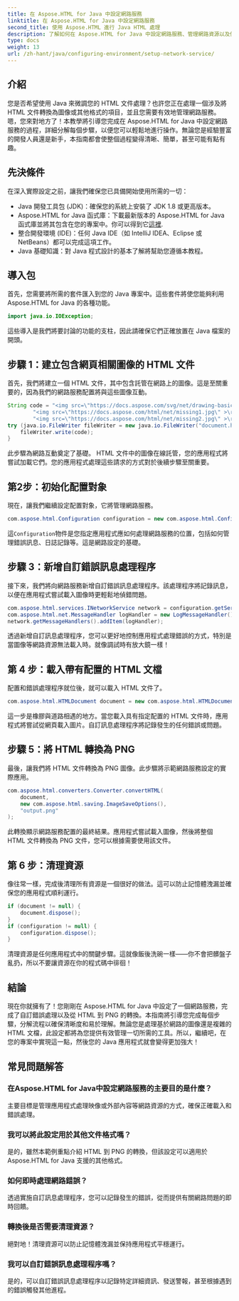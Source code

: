 ```yaml
---
title: 在 Aspose.HTML for Java 中設定網路服務
linktitle: 在 Aspose.HTML for Java 中設定網路服務
second_title: 使用 Aspose.HTML 進行 Java HTML 處理
description: 了解如何在 Aspose.HTML for Java 中設定網路服務、管理網路資源以及使用自訂錯誤處理將 HTML 轉換為 PNG。
type: docs
weight: 13
url: /zh-hant/java/configuring-environment/setup-network-service/
---
```

## 介紹
您是否希望使用 Java 來微調您的 HTML 文件處理？也許您正在處理一個涉及將 HTML 文件轉換為圖像或其他格式的項目，並且您需要有效地管理網路服務。嗯，您來對地方了！本教學將引導您完成在 Aspose.HTML for Java 中設定網路服務的過程，詳細分解每個步驟，以便您可以輕鬆地進行操作。無論您是經驗豐富的開發人員還是新手，本指南都會使整個過程變得清晰、簡單，甚至可能有點有趣。
## 先決條件
在深入實際設定之前，讓我們確保您已具備開始使用所需的一切：
- Java 開發工具包 (JDK)：確保您的系統上安裝了 JDK 1.8 或更高版本。
-  Aspose.HTML for Java 函式庫：下載最新版本的 Aspose.HTML for Java 函式庫並將其包含在您的專案中。你可以得到它[這裡](https://releases.aspose.com/html/java/).
- 整合開發環境 (IDE)：任何 Java IDE（如 IntelliJ IDEA、Eclipse 或 NetBeans）都可以完成這項工作。
- Java 基礎知識：對 Java 程式設計的基本了解將幫助您遵循本教程。
## 導入包
首先，您需要將所需的套件匯入到您的 Java 專案中。這些套件將使您能夠利用 Aspose.HTML for Java 的各種功能。
```java
import java.io.IOException;
```
這些導入是我們將要討論的功能的支柱，因此請確保它們正確放置在 Java 檔案的開頭。

## 步驟 1：建立包含網頁相關圖像的 HTML 文件
首先，我們將建立一個 HTML 文件，其中包含託管在網路上的圖像。這是至關重要的，因為我們的網路服務配置將與這些圖像互動。
```java
String code = "<img src=\"https://docs.aspose.com/svg/net/drawing-basics/filters-and-gradients/park.jpg\" >\r\n" +
		"<img src=\"https://docs.aspose.com/html/net/missing1.jpg\" >\r\n" +
		"<img src=\"https://docs.aspose.com/html/net/missing2.jpg\" >\r\n";
try (java.io.FileWriter fileWriter = new java.io.FileWriter("document.html")) {
	fileWriter.write(code);
}
```
此步驟為網路互動奠定了基礎。 HTML 文件中的圖像在線託管，您的應用程式將嘗試加載它們。您的應用程式處理這些請求的方式對於後續步驟至關重要。
## 第2步：初始化配置對象
現在，讓我們繼續設定配置對象，它將管理網路服務。
```java
com.aspose.html.Configuration configuration = new com.aspose.html.Configuration();
```
這`Configuration`物件是您指定應用程式應如何處理網路服務的位置，包括如何管理錯誤訊息、日誌記錄等。這是網路設定的基礎。
## 步驟 3：新增自訂錯誤訊息處理程序
接下來，我們將向網路服務新增自訂錯誤訊息處理程序。該處理程序將記錄訊息，以便在應用程式嘗試載入圖像時更輕鬆地偵錯問題。
```java
com.aspose.html.services.INetworkService network = configuration.getService(com.aspose.html.services.INetworkService.class);
com.aspose.html.net.MessageHandler logHandler = new LogMessageHandler();
network.getMessageHandlers().addItem(logHandler);
```

透過新增自訂訊息處理程序，您可以更好地控制應用程式處理錯誤的方式，特別是當圖像等網路資源無法載入時。就像調試時有放大鏡一樣！
## 第 4 步：載入帶有配置的 HTML 文檔

配置和錯誤處理程序就位後，就可以載入 HTML 文件了。
```java
com.aspose.html.HTMLDocument document = new com.aspose.html.HTMLDocument("document.html", configuration);
```
這一步是橡膠與道路相遇的地方。當您載入具有指定配置的 HTML 文件時，應用程式將嘗試從網頁載入圖片。自訂訊息處理程序將記錄發生的任何錯誤或問題。
## 步驟 5：將 HTML 轉換為 PNG
最後，讓我們將 HTML 文件轉換為 PNG 圖像。此步驟將示範網路服務設定的實際應用。
```java
com.aspose.html.converters.Converter.convertHTML(
	document,
	new com.aspose.html.saving.ImageSaveOptions(),
	"output.png"
);
```
此轉換顯示網路服務配置的最終結果。應用程式嘗試載入圖像，然後將整個 HTML 文件轉換為 PNG 文件，您可以根據需要使用該文件。
## 第 6 步：清理資源
像往常一樣，完成後清理所有資源是一個很好的做法。這可以防止記憶體洩漏並確保您的應用程式順利運行。
```java
if (document != null) {
	document.dispose();
}
if (configuration != null) {
	configuration.dispose();
}
```
清理資源是任何應用程式中的關鍵步驟。這就像飯後洗碗一樣——你不會把髒盤子亂扔，所以不要讓資源在你的程式碼中徘徊！

## 結論
現在你就擁有了！您剛剛在 Aspose.HTML for Java 中設定了一個網路服務，完成了自訂錯誤處理以及從 HTML 到 PNG 的轉換。本指南將引導您完成每個步驟，分解流程以確保清晰度和易於理解。無論您是處理基於網路的圖像還是複雜的 HTML 文檔，此設定都將為您提供有效管理一切所需的工具。所以，繼續吧，在您的專案中實現這一點，然後您的 Java 應用程式就會變得更加強大！
## 常見問題解答
### 在Aspose.HTML for Java中設定網路服務的主要目的是什麼？  
主要目標是管理應用程式處理映像或外部內容等網路資源的方式，確保正確載入和錯誤處理。
### 我可以將此設定用於其他文件格式嗎？  
是的，雖然本範例重點介紹 HTML 到 PNG 的轉換，但該設定可以適用於 Aspose.HTML for Java 支援的其他格式。
### 如何即時處理網路錯誤？  
透過實施自訂訊息處理程序，您可以記錄發生的錯誤，從而提供有關網路問題的即時回饋。
### 轉換後是否需要清理資源？  
絕對地！清理資源可以防止記憶體洩漏並保持應用程式平穩運行。
### 我可以自訂錯誤訊息處理程序嗎？  
是的，可以自訂錯誤訊息處理程序以記錄特定詳細資訊、發送警報，甚至根據遇到的錯誤觸發其他進程。